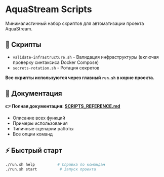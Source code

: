 # AquaStream Scripts

Минималистичный набор скриптов для автоматизации проекта AquaStream.

## 🔧 Скрипты

- `validate-infrastructure.sh` - Валидация инфраструктуры (включая проверку синтаксиса Docker Compose)
- `secrets-rotation.sh` - Ротация секретов

**Все скрипты используются через главный `run.sh` в корне проекта.**

## 📖 Документация

**👉 Полная документация: [SCRIPTS_REFERENCE.md](../docs/SCRIPTS_REFERENCE.md)**

- Описание всех функций
- Примеры использования
- Типичные сценарии работы
- Все опции команд

## ⚡ Быстрый старт

```bash
./run.sh help          # Справка по командам
./run.sh start          # Запуск проекта
```
